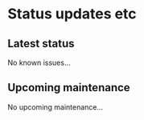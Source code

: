 # Status updates etc

## Latest status

No known issues...

## Upcoming maintenance

No upcoming maintenance...
